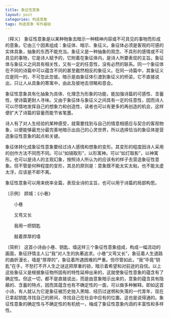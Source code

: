 ```yaml
---
title: 象征性意象
layout: post
categories: 构造意象
tags: 构造意象 写作基础
---
```


〔释义〕 象征性意象是以某种物象去暗示一种精神内容或不可具见的事物而形成的意象。它由三个因素组成：象征体、暗示、象征义。象征体必须是客观的可感的实体具象，抽象的东西不能充当。象征义是一种抽象的观念、不具形的感情或不可具见的事物，它是诗人赋予的，它附着在象征体内，是诗人所要表现的主旨。象征体与象征义之间具有相关性，又有一定的任意性，没有必然的联系。同一个象征体在不同的诗篇中可以蕴含不同的甚至截然相反的象征义。在同一诗篇中，其象征义应是同一的，不可忽此忽彼。暗示是由象征体引渡到象征义的桥梁，它不直接说出，只让人从具象的寄寓中，由此及彼地去领略和意会。

象征性意象具有化抽象为具体、化理念为形象的功能，能加强诗篇的可感性、含蓄性，使诗篇更耐人寻味。又由于象征体与象征义之间具有一定的任意性，因而诗人可以尽情地发挥自己的想象力和创造性，读者也可以有更多的再创造的机会，这样便扩大了诗篇的容量而能节省笔墨。

诗人有了对人生经验的某种感受，就需要找到与自己的情意相感应与契合的客观物象，以便能够最充分最完善地暗示出自己的心灵世界，所以选择恰当的象征体是营造象征性意象的起点和关键。

象征体转化成象征性意象要经过诗人感情和想象的变形。其变形的程度因诗人采用的创作方法不同而不同。可以“如镜取形”，以形寓神。可以“如灯取影”，以神寓形。也可以是诗人的主观幻象，按照诗人所认为的应该有的样子去营造象征性意象。但不管是何种程度的变形，其总的原则是：意象既不能太实太粘，也不能太虚太浮，应该是不即不离。

象征性意象可以用来统率全篇，表现全诗的主旨，也可以用于诗篇的局部构思。

〔示例〕 顾城：《小巷》

　　小巷

　　又弯又长



　　我用一把钥匙

　　敲着厚厚的墙

〔简析〕 这首小诗由小巷、钥匙、墙这样三个象征性意象组成，构成一幅流动的画面，象征抒情主人公“我”对人生的执著追求。小巷“又弯又长”，象征着人生道路的曲折漫长，墙是“厚厚的”，象征着所遇困难的严重。但尽管如此，“我”毕竟“钥匙”在手，不愁打不开人生之谜这把厚重的锁，暗示着希望和对前途的自信。以上这些象征义是根据象征物所固有的特性延伸出来的，这就使象征性意象的蕴含有了确定性。但这一切，都不是直接说出，而是由意象暗示出来的，意象的蕴含具有隐蔽的、含蓄的特点，因而其蕴含也有不确定性的一面，可以做多种解释。即如这首小诗，有人就认为它是象征被历史抛入黑暗、经历过迷惘和失落的一代青年，现在已拿起钥匙寻找自己的房间，寻找自己在社会中应有的位置。这也是说得通的。象征性意象的确定性与不确定性的有机统一，梅成了象征性意象内涵的丰富性和多样性。 